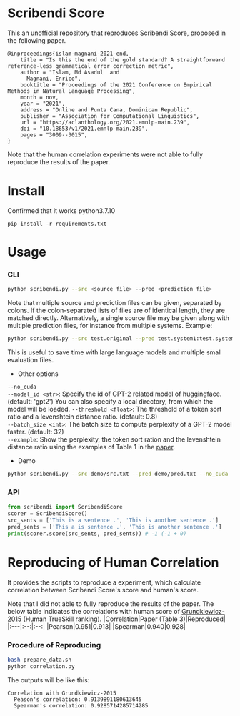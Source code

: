 # Scribendi Score

This an unofficial repository that reproduces Scribendi Score, proposed in the following paper.

```
@inproceedings{islam-magnani-2021-end,
    title = "Is this the end of the gold standard? A straightforward reference-less grammatical error correction metric",
    author = "Islam, Md Asadul  and
      Magnani, Enrico",
    booktitle = "Proceedings of the 2021 Conference on Empirical Methods in Natural Language Processing",
    month = nov,
    year = "2021",
    address = "Online and Punta Cana, Dominican Republic",
    publisher = "Association for Computational Linguistics",
    url = "https://aclanthology.org/2021.emnlp-main.239",
    doi = "10.18653/v1/2021.emnlp-main.239",
    pages = "3009--3015",
}
```

Note that the human correlation experiments were not able to fully reproduce the results of the paper.

# Install
Confirmed that it works python3.7.10
```
pip install -r requirements.txt
```

# Usage
### CLI

```bash
python scribendi.py --src <source file> --pred <prediction file>
```

Note that multiple source and prediction files can be given, separated by
colons. If the colon-separated lists of files are of identical length, they
are matched directly. Alternatively, a single source file may be given along
with multiple prediction files, for instance from multiple systems.
Example:

```bash
python scribendi.py --src test.original --pred test.system1:test.system2
```

This is useful to save time with large language models and multiple small
evaluation files.

- Other options

`--no_cuda`   
`--model_id <str>`: Specify the id of GPT-2 related model of huggingface. (default: 'gpt2') You can also specify a local directory, from which the model will be loaded.
`--threshold <float>`: The threshold of a token sort ratio and a levenshtein distance ratio. (default: 0.8)  
`--batch_size <int>`: The batch size to compute perplexity of a GPT-2 model faster. (default: 32)  
`--example`: Show the perplexity, the token sort ration and the levenshtein distance ratio using the examples of Table 1 in the [paper](https://aclanthology.org/2021.emnlp-main.239/).

- Demo
```bash
python scribendi.py --src demo/src.txt --pred demo/pred.txt --no_cuda
```
### API  

```python
from scribendi import ScribendiScore
scorer = ScribendiScore()
src_sents = ['This is a sentence .', 'This is another sentence .']
pred_sents = ['This a is sentence .', 'This is another sentence .']
print(scorer.score(src_sents, pred_sents)) # -1 (-1 + 0)
```

# Reproducing of Human Correlation

It provides the scripts to reproduce a experiment, which calculate correlation between Scribendi Score's score and human's score. 

Note that I did not able to fully reproduce the results of the paper. The below table indicates the correlations with human score of [Grundkiewicz-2015](https://aclanthology.org/D15-1052/) (Human TrueSkill ranking).
|Correlation|Paper (Table 3)|Reproduced|
|:---|:--:|:--:|
|Pearson|0.951|0.913|
|Spearman|0.940|0.928|

### Procedure of Reproducing
```bash
bash prepare_data.sh
python correlation.py
```

The outputs will be like this:
```
Correlation with Grundkiewicz-2015
  Peason's correlation: 0.9139891180613645
  Spearman's correlation: 0.9285714285714285
```
